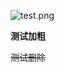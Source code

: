 ![test.png](http://img5.imgtn.bdimg.com/it/u=415293130,2419074865&fm=26&gp=0.jpg "小宇")



**测试加粗**

~~测试删除~~